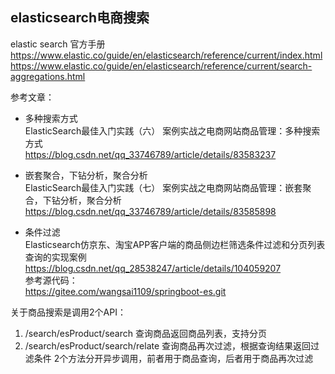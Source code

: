 
## elasticsearch电商搜索

elastic search 官方手册    
https://www.elastic.co/guide/en/elasticsearch/reference/current/index.html
https://www.elastic.co/guide/en/elasticsearch/reference/current/search-aggregations.html

参考文章：
* 多种搜索方式   
ElasticSearch最佳入门实践（六）
案例实战之电商网站商品管理：多种搜索方式   
https://blog.csdn.net/qq_33746789/article/details/83583237

* 嵌套聚合，下钻分析，聚合分析    
ElasticSearch最佳入门实践（七）
案例实战之电商网站商品管理：嵌套聚合，下钻分析，聚合分析
https://blog.csdn.net/qq_33746789/article/details/83585898

* 条件过滤  
Elasticsearch仿京东、淘宝APP客户端的商品侧边栏筛选条件过滤和分页列表查询的实现案例 
https://blog.csdn.net/qq_28538247/article/details/104059207   
参考源代码：  
https://gitee.com/wangsai1109/springboot-es.git


关于商品搜索是调用2个API：
1. /search/esProduct/search 查询商品返回商品列表，支持分页
2. /search/esProduct/search/relate  查询商品再次过滤，根据查询结果返回过滤条件
2个方法分开异步调用，前者用于商品查询，后者用于商品再次过滤

